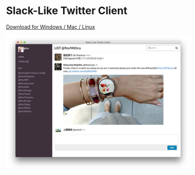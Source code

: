 # Slack-Like Twitter Client

[Download for Windows / Mac / Linux](https://github.com/kkosuge/slack-like-twitter-client/releases)

![](/screenshots/preview04.png)
